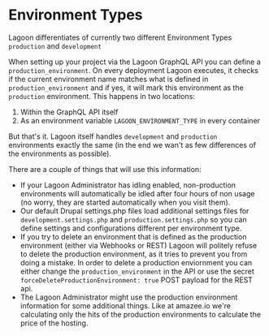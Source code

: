 # Environment Types

Lagoon differentiates of currently two different Environment Types `production` and `development`

When setting up your project via the Lagoon GraphQL API you can define a `production_environment`. On every deployment Lagoon executes, it checks if the current environment name matches what is defined in `production_environment` and if yes, it will mark this environment as the `production` environment. This happens in two locations:

1. Within the GraphQL API itself
2. As an environment variable `LAGOON_ENVIRONMENT_TYPE` in every container

But that's it. Lagoon itself handles `development` and `production` environments exactly the same (in the end we wan't as few differences of the environments as possible).

There are a couple of things that will use this information:

- If your Lagoon Administrator has idling enabled, non-production environments will automatically be idled after four hours of non usage (no worry, they are started automatically when you visit them).
- Our default Drupal settings.php files load additional settings files for `development.settings.php` and `production.settings.php` so you can define settings and configurations different per environment type.
- If you try to delete an environment that is defined as the production environment (either via Webhooks or REST) Lagoon will politely refuse to delete the production environment, as it tries to prevent you from doing a mistake. In order to delete a production enviornment you can either change the `production_environment` in the API or use the secret `forceDeleteProductionEnvironment: true` POST payload for the REST api.
- The Lagoon Administrator might use the production environment information for some additional things. Like at amazee.io we're calculating only the hits of the production environments to calculate the price of the hosting.